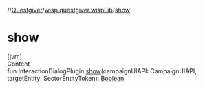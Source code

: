 //[Questgiver](../index.md)/[wisp.questgiver.wispLib](index.md)/[show](show.md)



# show  
[jvm]  
Content  
fun InteractionDialogPlugin.[show](show.md)(campaignUIAPI: CampaignUIAPI, targetEntity: SectorEntityToken): [Boolean](https://kotlinlang.org/api/latest/jvm/stdlib/kotlin/-boolean/index.html)  



